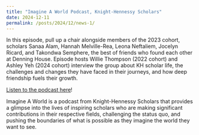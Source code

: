 ```yaml
---
title: "Imagine A World Podcast, Knight-Hennessy Scholars"
date: 2024-12-11
permalink: /posts/2024/12/news-1/
---
```


In this episode, pull up a chair alongside members of the 2023 cohort, scholars Sanaa Alam, Hannah Melville-Rea, Leona Neftaliem, Jocelyn Ricard, and Takondwa Semphere, the best of friends who found each other at Denning House. Episode hosts Willie Thompson (2022 cohort) and Ashley Yeh (2024 cohort) interview the group about KH scholar life, the challenges and changes they have faced in their journeys, and how deep friendship fuels their growth.

[Listen to the podcast here](https://knight-hennessy.stanford.edu/news/friendship-and-belonging-knight-hennessy-scholars)!

Imagine A World is a podcast from Knight-Hennessy Scholars that provides a glimpse into the lives of inspiring scholars who are making significant contributions in their respective fields, challenging the status quo, and pushing the boundaries of what is possible as they imagine the world they want to see.

